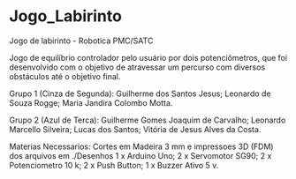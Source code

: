 # Jogo_Labirinto
Jogo de labirinto - Robotica PMC/SATC

Jogo de equilíbrio controlador pelo usuário por dois potenciômetros, que foi desenvolvido com o objetivo de atravessar um percurso com diversos obstáculos até o objetivo final.

Grupo 1 (Cinza de Segunda): Guilherme dos Santos Jesus; Leonardo de Souza Rogge; Maria Jandira Colombo Motta.

Grupo 2 (Azul de Terca): Guilherme Gomes Joaquim de Carvalho; Leonardo Marcello Silveira; Lucas dos Santos; Vitória de Jesus Alves da Costa.

Materias Necessarios:
Cortes em Madeira 3 mm e impressoes 3D (FDM) dos arquivos em ./Desenhos
1 x Arduino Uno;
2 x Servomotor SG90;
2 x Potenciometro 10 k;
2 x Push Button;
1 x Buzzer Ativo 5 v.
